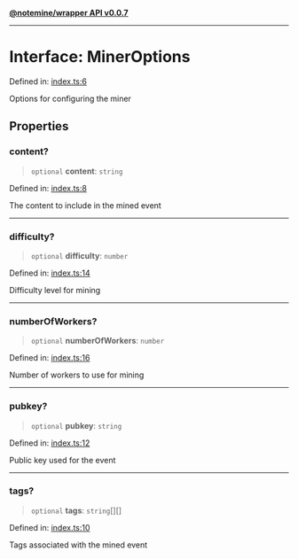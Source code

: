 [**@notemine/wrapper API v0.0.7**](../README.md)

***

# Interface: MinerOptions

Defined in: [index.ts:6](https://github.com/sandwichfarm/minnote-wasm/blob/c53ea6e3fe1020d36f0ea791d4601bdf2a247981/packages/wrapper/src/index.ts#L6)

Options for configuring the miner

## Properties

### content?

> `optional` **content**: `string`

Defined in: [index.ts:8](https://github.com/sandwichfarm/minnote-wasm/blob/c53ea6e3fe1020d36f0ea791d4601bdf2a247981/packages/wrapper/src/index.ts#L8)

The content to include in the mined event

***

### difficulty?

> `optional` **difficulty**: `number`

Defined in: [index.ts:14](https://github.com/sandwichfarm/minnote-wasm/blob/c53ea6e3fe1020d36f0ea791d4601bdf2a247981/packages/wrapper/src/index.ts#L14)

Difficulty level for mining

***

### numberOfWorkers?

> `optional` **numberOfWorkers**: `number`

Defined in: [index.ts:16](https://github.com/sandwichfarm/minnote-wasm/blob/c53ea6e3fe1020d36f0ea791d4601bdf2a247981/packages/wrapper/src/index.ts#L16)

Number of workers to use for mining

***

### pubkey?

> `optional` **pubkey**: `string`

Defined in: [index.ts:12](https://github.com/sandwichfarm/minnote-wasm/blob/c53ea6e3fe1020d36f0ea791d4601bdf2a247981/packages/wrapper/src/index.ts#L12)

Public key used for the event

***

### tags?

> `optional` **tags**: `string`[][]

Defined in: [index.ts:10](https://github.com/sandwichfarm/minnote-wasm/blob/c53ea6e3fe1020d36f0ea791d4601bdf2a247981/packages/wrapper/src/index.ts#L10)

Tags associated with the mined event
